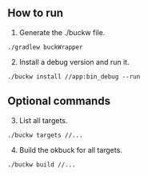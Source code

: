 ## How to run
1. Generate the ./buckw file.

```
./gradlew buckWrapper
```

2. Install a debug version and run it.

 ```
./buckw install //app:bin_debug --run
 ```

## Optional commands

3. List all targets.

 ```
./buckw targets //...
 ```

4. Build the okbuck for all targets.

 ```
./buckw build //...
 ```